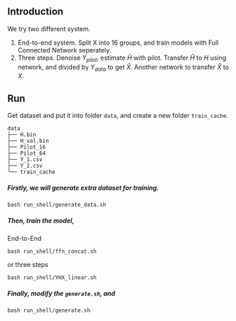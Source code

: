 ## Introduction

We try two different system.

1. End-to-end system. Split X into 16 groups, and train models with Full Connected Network seperately.
2. Three steps. Denoise $Y_{pilot}$, estimate $\hat{H}$ with pilot. Transfer $\hat{H}$ to $H$ using network, and divided by $Y_{data}$ to get $\hat{X}$. Another network to transfer $\hat{X}$ to $X$.

## Run

Get dataset and put it into folder `data`, and create a new folder `train_cache`.

```shell
data
├── H.bin
├── H_val.bin
├── Pilot_16
├── Pilot_64
├── Y_1.csv
├── Y_2.csv
└── train_cache
```

##### Firstly, we will generate extra dataset for training.

```shell
bash run_shell/generate_data.sh
```

##### Then, train the model,

End-to-End

```shell
bash run_shell/ffn_concat.sh
```

or three steps

```shell
bash run_shell/YHX_linear.sh
```

##### Finally, modify the `generate.sh`, and 

```shell
bash run_shell/generate.sh
```

